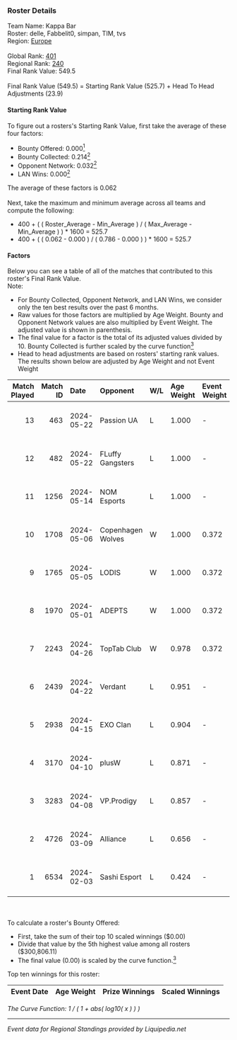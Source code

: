 ### Roster Details<br />
Team Name: Kappa Bar<br />
Roster: delle, Fabbelit0, simpan, TIM, tvs<br />
Region: [Europe]( ../standings_europe.md)<br />
<br />
Global Rank: [401](../standings_global.md)<br />
Regional Rank: [240]( ../standings_europe.md)<br />
Final Rank Value:  549.5<br />
<br />
Final Rank Value (549.5) = Starting Rank Value (525.7) + Head To Head Adjustments (23.9)<br />

#### Starting Rank Value<br />
To figure out a rosters's Starting Rank Value, first take the average of these four factors:<br />
- Bounty Offered: 0.000[<sup>1</sup>](#table2)
- Bounty Collected: 0.214[<sup>2</sup>](#table1)
- Opponent Network: 0.032[<sup>2</sup>](#table1)
- LAN Wins: 0.000[<sup>2</sup>](#table1)

The average of these factors is 0.062<br />
<br />
Next, take the maximum and minimum average across all teams and compute the following:<br />
- 400 + ( ( Roster_Average - Min_Average ) / ( Max_Average - Min_Average ) ) * 1600 = 525.7
- 400 + ( ( 0.062 - 0.000 ) / ( 0.786 - 0.000 ) ) * 1600 = 525.7


#### Factors<br />
Below you can see a table of all of the matches that contributed to this roster's Final Rank Value.<br />
Note:<br />

- For Bounty Collected, Opponent Network, and LAN Wins, we consider only the ten best results over the past 6 months.
- Raw values for those factors are multiplied by Age Weight. Bounty and Opponent Network values are also multiplied by Event Weight. The adjusted value is shown in parenthesis.
- The final value for a factor is the total of its adjusted values divided by 10. Bounty Collected is further scaled by the curve function[<sup>3</sup>](#curveFunction)
- Head to head adjustments are based on rosters' starting rank values. The results shown below are adjusted by Age Weight and not Event Weight
<span id="table1"></span><br />


| Match Played | Match ID | Date       | Opponent          | W/L | Age Weight | Event Weight | Bounty Collected | Opponent Network | LAN Wins  | H2H Adj. | Roster                               |
| -: | -: | :- | :- | :- | :- | :- | :- | :- | :- | -: | :- |
|           13 |      463 | 2024-05-22 | Passion UA        | L   | 1.000      | -            | -                | -                | -         |    -3.33 | delle, Fabbelit0, simpan, TIM, tvs   |
|           12 |      482 | 2024-05-22 | FLuffy Gangsters  | L   | 1.000      | -            | -                | -                | -         |   -10.52 | delle, Fabbelit0, simpan, TIM, tvs   |
|           11 |     1256 | 2024-05-14 | NOM Esports       | L   | 1.000      | -            | -                | -                | -         |   -10.34 | delle, Fabbelit0, simpan, TIM, tvs   |
|           10 |     1708 | 2024-05-06 | Copenhagen Wolves | W   | 1.000      | 0.372        | 0.000 (0.000)    | 0.309 (0.115)    | 0 (0.000) |    18.14 | delle, Fabbelit0, simpan, TIM, tvs   |
|            9 |     1765 | 2024-05-05 | LODIS             | W   | 1.000      | 0.372        | 0.001 (0.000)    | 0.140 (0.052)    | 0 (0.000) |    17.26 | delle, Fabbelit0, simpan, TIM, tvs   |
|            8 |     1970 | 2024-05-01 | ADEPTS            | W   | 1.000      | 0.372        | 0.005 (0.002)    | 0.291 (0.108)    | 0 (0.000) |    24.75 | delle, Fabbelit0, simpan, TIM, tvs   |
|            7 |     2243 | 2024-04-26 | TopTab Club       | W   | 0.978      | 0.372        | 0.000 (0.000)    | 0.135 (0.049)    | 0 (0.000) |    16.54 | delle, Fabbelit0, simpan, TIM, tvs   |
|            6 |     2439 | 2024-04-22 | Verdant           | L   | 0.951      | -            | -                | -                | -         |    -3.24 | delle, Fabbelit0, simpan, TIM, tvs   |
|            5 |     2938 | 2024-04-15 | EXO Clan          | L   | 0.904      | -            | -                | -                | -         |    -1.61 | delle, Fabbelit0, simpan, TIM, tvs   |
|            4 |     3170 | 2024-04-10 | plusW             | L   | 0.871      | -            | -                | -                | -         |   -11.41 | delle, dezt, phzy, TIM, tvs          |
|            3 |     3283 | 2024-04-08 | VP.Prodigy        | L   | 0.857      | -            | -                | -                | -         |    -3.74 | delle, Evarizta, Fabbelit0, TIM, tvs |
|            2 |     4726 | 2024-03-09 | Alliance          | L   | 0.656      | -            | -                | -                | -         |    -2.77 | delle, dezt, TIM, tvs, upE           |
|            1 |     6534 | 2024-02-03 | Sashi Esport      | L   | 0.424      | -            | -                | -                | -         |    -5.86 | delle, dZ, simpan, treckiz, tvs      |

<br />
<span id="table2"></span><br />
To calculate a roster's Bounty Offered:<br />

- First, take the sum of their top 10 scaled winnings ($0.00)
- Divide that value by the 5th highest value among all rosters ($300,806.11)
- The final value (0.00) is scaled by the curve function.[<sup>3</sup>](#curveFunction)

Top ten winnings for this roster:<br />

| Event Date | Age Weight | Prize Winnings | Scaled Winnings |
| :- | -: | :- | :- |


<span id="curveFunction"></span>_The Curve Function: 1 / ( 1 + abs( log10( x ) ) )_<br />

---
_Event data for Regional Standings provided by Liquipedia.net_<br />
